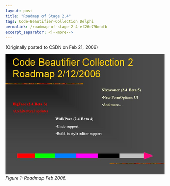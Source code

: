 ```yaml
---
layout: post
title: "Roadmap of Stage 2.4"
tags: Code-Beautifier-Collection Delphi
permalink: /roadmap-of-stage-2-4-ef26e79bebfb
excerpt_separator: <!--more-->
---
```


(Originally posted to CSDN on Feb 21, 2006)
<!--more-->

![img-description](/images/cbc-roadmap-feb-2006.jpg)
_Figure 1: Roadmap Feb 2006._
